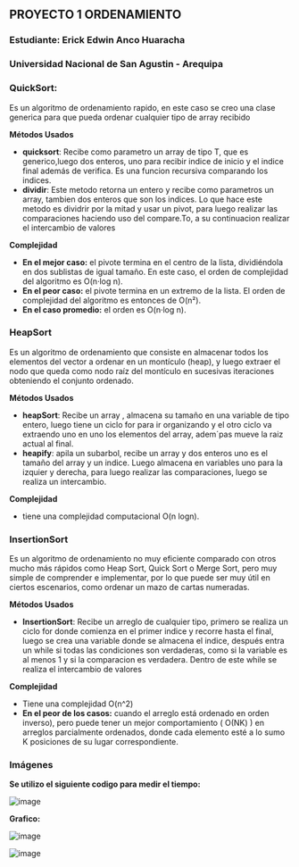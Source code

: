 ## PROYECTO 1 ORDENAMIENTO

### Estudiante: Erick Edwin Anco Huaracha
### Universidad Nacional de San Agustin - Arequipa

### QuickSort:
  
Es un algoritmo de ordenamiento rapido, en este caso se creo una clase generica para que pueda ordenar cualquier tipo de array recibido

**Métodos Usados**

+ **quicksort**: Recibe como parametro un array de tipo T, que es generico,luego dos enteros, uno para recibir indice de inicio y el indice final además de verifica. Es una funcion recursiva comparando los indices.
+ **dividir**: Este metodo retorna un entero y recibe como parametros un array, tambien dos enteros que son los indices. Lo que hace este metodo es dividrir por la mitad y usar un pivot, para luego realizar las comparaciones haciendo uso del compare.To, a su continuacion realizar el intercambio de valores

**Complejidad**
+ **En el mejor caso:** el pivote termina en el centro de la lista, dividiéndola en dos sublistas de igual tamaño. En este caso, el orden de complejidad del algoritmo es O(n·log n).
+ **En el peor caso:** el pivote termina en un extremo de la lista. El orden de complejidad del algoritmo es entonces de O(n²).
+ **En el caso promedio:** el orden es O(n·log n).

### HeapSort

Es un algoritmo de ordenamiento que consiste en almacenar todos los elementos del vector a ordenar en un montículo (heap), y luego extraer el nodo que queda como nodo raíz del montículo en sucesivas iteraciones obteniendo el conjunto ordenado.

**Métodos Usados**

+ **heapSort**: Recibe un array , almacena su tamaño en una variable de tipo entero, luego tiene un ciclo for para ir organizando y el otro ciclo va extraendo uno en uno los elementos del array, adem´pas mueve la raiz actual al final.
+ **heapify**: apila un subarbol, recibe un array y dos enteros uno es el tamaño del array y un indice. Luego almacena en variables uno para la izquier y derecha, para luego realizar las comparaciones, luego se realiza un intercambio.

**Complejidad**
+ tiene una complejidad computacional O(n logn).

### InsertionSort

Es un algoritmo de ordenamiento no muy eficiente comparado con otros mucho más rápidos como Heap Sort, Quick Sort o Merge Sort, pero muy simple de comprender e implementar, por lo que puede ser muy útil en ciertos escenarios, como ordenar un mazo de cartas numeradas.

**Métodos Usados**

+ **InsertionSort**: Recibe un arreglo de cualquier tipo, primero se realiza un ciclo for donde comienza en el primer indice y recorre hasta el final, luego se crea una variable donde se almacena el indice, después entra un while si todas las condiciones son verdaderas, como si la variable es al menos 1 y si la comparacion es verdadera. Dentro de este while se realiza el intercambio de valores

**Complejidad**

+ Tiene una complejidad O(n^2)
+ **En el peor de los casos:** cuando el arreglo está ordenado en orden inverso), pero puede tener un mejor comportamiento ( O(NK) ) en arreglos parcialmente ordenados, donde cada elemento esté a lo sumo K posiciones de su lugar correspondiente.

### Imágenes

**Se utilizo el siguiente codigo para medir el tiempo:**

![image](https://user-images.githubusercontent.com/82988134/139608014-178a6770-59f3-4c92-bab1-5833a9fc65e8.png)

**Grafico:**

![image](https://user-images.githubusercontent.com/82988134/139607900-9dc632dc-f896-4317-a005-498803f27655.png)

![image](https://user-images.githubusercontent.com/82988134/139608641-0d87f5a5-2ece-43b9-ac1f-c59f846239f1.png)

